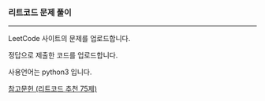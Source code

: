 ### 리트코드 문제 풀이

***

LeetCode 사이트의 문제를 업로드합니다.

정답으로 제출한 코드를 업로드합니다.

사용언어는 python3 입니다.

[참고문헌 (리트코드 추천 75제)](https://www.teamblind.com/post/New-Year-Gift---Curated-List-of-Top-75-LeetCode-Questions-to-Save-Your-Time-OaM1orEU)
